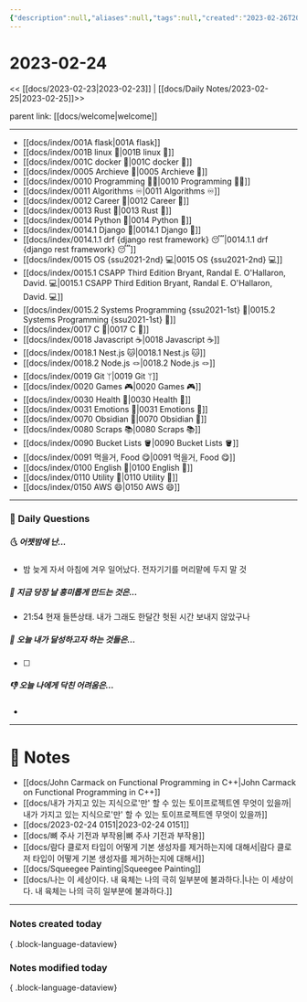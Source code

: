 ```yaml
---
{"description":null,"aliases":null,"tags":null,"created":"2023-02-26T20:14:44","updated":"2023-07-15T21:30:20","tag":["  ","DailyNote"],"title":"2023-02-24","dg-publish":true,"permalink":"/docs/Daily Notes/2023-02-24/","dgPassFrontmatter":true}
---
```



# 2023-02-24

<< [[docs/2023-02-23\|2023-02-23]] | [[docs/Daily Notes/2023-02-25\|2023-02-25]]>>


<div class="transclusion internal-embed is-loaded"><div class="markdown-embed">





parent link: [[docs/welcome\|welcome]]

---

- [[docs/index/001A flask\|001A flask]]
- [[docs/index/001B linux 🐧\|001B linux 🐧]]
- [[docs/index/001C docker 🐳\|001C docker 🐳]]
- [[docs/index/0005 Archieve 💾\|0005 Archieve 💾]]
- [[docs/index/0010 Programming 👩‍💻\|0010 Programming 👩‍💻]]
- [[docs/index/0011 Algorithms ♾️\|0011 Algorithms ♾️]]
- [[docs/index/0012 Career 💼\|0012 Career 💼]]
- [[docs/index/0013 Rust 🦀\|0013 Rust 🦀]]
- [[docs/index/0014 Python 🐍\|0014 Python 🐍]]
- [[docs/index/0014.1 Django 🎈\|0014.1 Django 🎈]]
- [[docs/index/0014.1.1 drf {django rest framework} 😴\|0014.1.1 drf {django rest framework} 😴]]
- [[docs/index/0015 OS {ssu2021-2nd} 💻\|0015 OS {ssu2021-2nd} 💻]]
- [[docs/index/0015.1 CSAPP Third Edition Bryant, Randal E. O'Hallaron, David. 💻\|0015.1 CSAPP Third Edition Bryant, Randal E. O'Hallaron, David. 💻]]
- [[docs/index/0015.2 Systems Programming {ssu2021-1st} 🐼\|0015.2 Systems Programming {ssu2021-1st} 🐼]]
- [[docs/index/0017 C 🍎\|0017 C 🍎]]
- [[docs/index/0018 Javascript ☕️\|0018 Javascript ☕️]]
- [[docs/index/0018.1 Nest.js 🐱\|0018.1 Nest.js 🐱]]
- [[docs/index/0018.2 Node.js 🪢\|0018.2 Node.js 🪢]]
- [[docs/index/0019 Git ᛘ\|0019 Git ᛘ]]
- [[docs/index/0020 Games 🎮\|0020 Games 🎮]]
- [[docs/index/0030 Health 💪\|0030 Health 💪]]
- [[docs/index/0031 Emotions 🤔\|0031 Emotions 🤔]]
- [[docs/index/0070 Obsidian 💎\|0070 Obsidian 💎]]
- [[docs/index/0080 Scraps 📚\|0080 Scraps 📚]]
- [[docs/index/0090 Bucket Lists 🪣\|0090 Bucket Lists 🪣]]
- [[docs/index/0091 먹을거, Food 😋\|0091 먹을거, Food 😋]]
- [[docs/index/0100 English 👻\|0100 English 👻]]
- [[docs/index/0110 Utility 🔧\|0110 Utility 🔧]]
- [[docs/index/0150 AWS 😄\|0150 AWS 😄]]




</div></div>


---

### 📅 Daily Questions

##### 🌜 어젯밤에 난...

- 밤 늦게 자서 아침에 겨우 일어났다. 전자기기를 머리맡에 두지 말 것

##### 🙌 지금 당장 날 흥미롭게 만드는 것은...

- 21:54 현재 들뜬상태. 내가 그래도 한달간 헛된 시간 보내지 않았구나

##### 🚀 오늘 내가 달성하고자 하는 것들은...

- [ ] 

##### 👎 오늘 나에게 닥친 어려움은...

- 

---

# 📝 Notes

- [[docs/John Carmack on Functional Programming in C++\|John Carmack on Functional Programming in C++]]
- [[docs/내가 가지고 있는 지식으로'만' 할 수 있는 토이프로젝트엔 무엇이 있을까\|내가 가지고 있는 지식으로'만' 할 수 있는 토이프로젝트엔 무엇이 있을까]]
- [[docs/2023-02-24 0151\|2023-02-24 0151]]
- [[docs/뼈 주사 기전과 부작용\|뼈 주사 기전과 부작용]]
- [[docs/람다 클로저 타입이 어떻게 기본 생성자를 제거하는지에 대해서\|람다 클로저 타입이 어떻게 기본 생성자를 제거하는지에 대해서]]
- [[docs/Squeegee Painting\|Squeegee Painting]]
- [[docs/나는 이 세상이다. 내 육체는 나의 극히 일부분에 불과하다.\|나는 이 세상이다. 내 육체는 나의 극히 일부분에 불과하다.]]

---

### Notes created today


{ .block-language-dataview}

### Notes modified today


{ .block-language-dataview}
